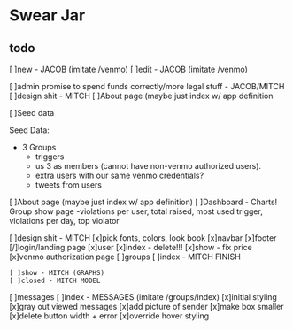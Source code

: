 # Swear Jar

## todo
[ ]new - JACOB (imitate /venmo)
[ ]edit - JACOB (imitate /venmo)


[ ]admin promise to spend funds correctly/more legal stuff - JACOB/MITCH
  [ ]design shit - MITCH
[ ]About page (maybe just index w/ app definition

[ ]Seed data


Seed Data:

- 3 Groups
  - triggers
  - us 3 as members (cannot have non-venmo authorized users).
  - extra users with our same venmo credentials?
  - tweets from users

[ ]About page (maybe just index w/ app definition)
[ ]Dashboard - Charts! Group show page
 -violations per user, total raised, most used trigger, violations per day, top violator

[ ]design shit - MITCH
  [x]pick fonts, colors, look book
  [x]navbar
  [x]footer
  [/]login/landing page
  [x]user
    [x]index - delete!!!
    [x]show - fix price
    [x]venmo authorization page
  [ ]groups
    [ ]index - MITCH FINISH
    
    [ ]show - MITCH (GRAPHS)
    [ ]closed - MITCH MODEL
  [ ]messages
    [ ]index - MESSAGES (imitate /groups/index)
      [x]initial styling
      [x]gray out viewed messages
      [x]add picture of sender
      [x]make box smaller 
      [x]delete button width + error 
      [x]override hover styling 

